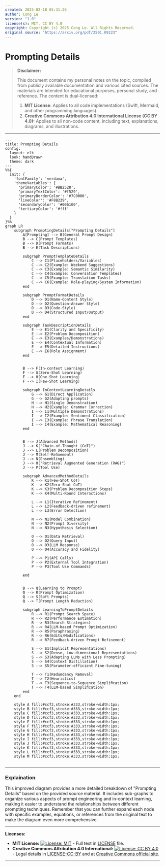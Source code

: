 ```yaml
---
created: 2025-02-18 05:31:26
author: Cong Le
version: "1.0"
license(s): MIT, CC BY 4.0
copyright: Copyright (c) 2025 Cong Le. All Rights Reserved.
original source: "https://arxiv.org/pdf/2501.09223"
---
```




# Prompting Details
> **Disclaimer:**
>
> This document contains my personal notes on the topic,
> compiled from publicly available documentation and various cited sources.
> The materials are intended for educational purposes, personal study, and reference.
> The content is dual-licensed:
> 1. **MIT License:** Applies to all code implementations (Swift, Mermaid, and other programming languages).
> 2. **Creative Commons Attribution 4.0 International License (CC BY 4.0):** Applies to all non-code content, including text, explanations, diagrams, and illustrations.
---



```mermaid
---
title: Prompting Details
config:
  layout: elk
  look: handDrawn
  theme: dark
---
%%{
  init: {
    'fontFamily': 'verdana',
    'themeVariables': {
      'primaryColor': '#BB2528',
      'primaryTextColor': '#f529',
      'primaryBorderColor': '#7C0000',
      'lineColor': '#F8B229',
      'secondaryColor': '#006100',
      'tertiaryColor': '#fff'
    }
  }
}%%
graph LR
    subgraph PromptingDetails["Prompting Details"]
        A[Prompting] --> B(General Prompt Design)
        B --> C(Prompt Templates)
        B --> D(Prompt Formats)
        B --> E(Task Descriptions)
        
        subgraph PromptTemplateDetails
            C --> C1(Placeholders/Variables)
            C --> C2(Example: Weekend Suggestions)
            C --> C3(Example: Semantic Similarity)
            C --> C4(Example: Conversation Templates)
            C --> C5(Example: Translation Tasks)
            C --> C6(Example: Role-playing/System Information)
        end
        
        subgraph PromptFormatDetails
            D --> D1(Name-Content Style)
            D --> D2(Question-Answer Style)
            D --> D3(Code-Style)
            D --> D4(Structured Input/Output)
        end
        
        subgraph TaskDescriptionDetails
            E --> E1(Clarity and Specificity)
            E --> E2(Problem Decomposition)
            E --> E3(Examples/Demonstrations)
            E --> E4(Contextual Information)
            E --> E5(Detailed Instructions)
            E --> E6(Role Assignment)
        end


        B --> F(In-context Learning)
        F --> G(Zero-Shot Learning)
        F --> H(One-Shot Learning)
        F --> I(Few-Shot Learning)

        subgraph InContextLearningDetails
            G --> G1(Direct Application)
            G --> G2(Adapting prompts)
            H --> H1(Single Demonstration)
            H --> H2(Example: Grammar Correction)
            I --> I1(Multiple Demonstrations)
            I --> I2(Example: Sentiment Classification)
            I --> I3(Example: Phrase Translation)
            I --> I4(Example: Mathematical Reasoning)
        end


        B --> J(Advanced Methods)
        J --> K("Chain-of-Thought (CoT)")
        J --> L(Problem Decomposition)
        J --> M(Self-Reﬁnement)
        J --> N(Ensembling)
        J --> O("Retrieval Augmented Generation (RAG)")
        J --> P(Tool Use)
        
        subgraph AdvancedMethodDetails
            K --> K1(Few-Shot CoT)
            K --> K2(Zero-Shot CoT)
            K --> K3(Problem Decomposition Steps)
            K --> K4(Multi-Round Interactions)
            
            L --> L1(Iterative Refinement)
            L --> L2(Feedback-driven refinement)
            L --> L3(Error Detection)
            
            N --> N1(Model Combination)
            N --> N2(Prompt Diversity)
            N --> N3(Hypothesis Selection)
            
            O --> O1(Data Retrieval)
            O --> O2(Query Input)
            O --> O3(LLM Response)
            O --> O4(Accuracy and Fidelity)
            
            P --> P1(API Calls)
            P --> P2(External Tool Integration)
            P --> P3(Tool Use Commands)

        end


        B --> Q(Learning to Prompt)
        Q --> R(Prompt Optimization)
        Q --> S(Soft Prompts)
        Q --> T(Prompt Length Reduction)
        
        subgraph LearningToPromptDetails
            R --> R1(Prompt Search Space)
            R --> R2(Performance Estimation)
            R --> R3(Search Strategies)
            R --> R4(LLM-based Prompt Optimization)
            R --> R5(Paraphrasing)
            R --> R6(Edits/Modifications)
            R --> R7(Feedback-driven Prompt Refinement)
            
            S --> S1(Implicit Representations)
            S --> S2(Dense, Low-dimensional Representations)
            S --> S3(Adapting LLMs with Less Prompting)
            S --> S4(Context Distillation)
            S --> S5(Parameter-efficient Fine-tuning)
            
            T --> T1(Redundancy Removal)
            T --> T2(Heuristics)
            T --> T3(Sequence-to-Sequence Simpliﬁcation)
            T --> T4(LLM-based Simpliﬁcation)
        end
    end

    style A fill:#ccf3,stroke:#333,stroke-width:1px;
    style B fill:#ccf3,stroke:#333,stroke-width:1px;
    style C fill:#ccf3,stroke:#333,stroke-width:1px;
    style D fill:#ccf3,stroke:#333,stroke-width:1px;
    style E fill:#ccf3,stroke:#333,stroke-width:1px;
    style F fill:#ccf3,stroke:#333,stroke-width:1px;
    style G fill:#ccf3,stroke:#333,stroke-width:1px;
    style H fill:#ccf3,stroke:#333,stroke-width:1px;
    style I fill:#ccf3,stroke:#333,stroke-width:1px;
    style J fill:#ccf3,stroke:#333,stroke-width:1px;
    style K fill:#ccf3,stroke:#333,stroke-width:1px;
    style L fill:#ccf3,stroke:#333,stroke-width:1px;
    style M fill:#ccf3,stroke:#333,stroke-width:1px;
    
```

---

### Explaination

This improved diagram provides a more detailed breakdown of "Prompting Details" based on the provided source material. It includes sub-graphs to organize various aspects of prompt engineering and in-context learning, making it easier to understand the relationships between different prompting techniques.  Remember that you can further expand each node with specific examples, equations, or references from the original text to make the diagram even more comprehensive.


---
**Licenses:**

- **MIT License:**  [![License: MIT](https://img.shields.io/badge/License-MIT-yellow.svg)](LICENSE) - Full text in [LICENSE](LICENSE) file.
- **Creative Commons Attribution 4.0 International:** [![License: CC BY 4.0](https://licensebuttons.net/l/by/4.0/88x31.png)](LICENSE-CC-BY) - Legal details in [LICENSE-CC-BY](LICENSE-CC-BY) and at [Creative Commons official site](http://creativecommons.org/licenses/by/4.0/).

---